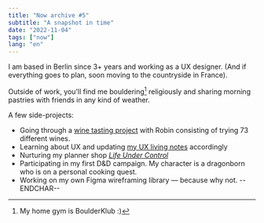 ```yaml
---
title: "Now archive #5"
subtitle: "A snapshot in time"
date: "2022-11-04"
tags: ["now"]
lang: "en"
---
```


I am based in Berlin since 3+ years and working as a UX designer. (And if everything goes to plan, soon moving to the countryside in France).

Outside of work, you'll find me bouldering[^1] religiously and sharing morning pastries with friends in any kind of weather.

A few side-projects:

- Going through a [wine tasting project](https://www.rafaeldelima.com/) with Robin consisting of trying 73 different wines.
- Learning about UX and updating [my UX living notes](/posts/ui-ux-learnings/) accordingly
- Nurturing my planner shop _[Life Under Control](https://www.etsy.com/shop/LifeUnderControl/)_
- Participating in my first D&D campaign. My character is a dragonborn who is on a personal cooking quest.
- Working on my own Figma wireframing library — because why not. --ENDCHAR--

[^1]: My home gym is BoulderKlub :)

